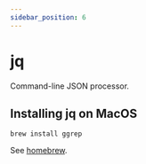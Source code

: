 ```yaml
---
sidebar_position: 6
---
```


# jq
Command-line JSON processor.
## Installing jq on MacOS
```shell
brew install ggrep
```
See [homebrew](../mac/homebrew.md).

